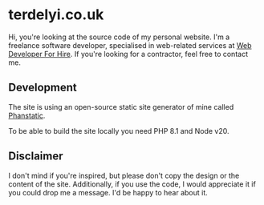 # terdelyi.co.uk

Hi, you're looking at the source code of my personal website. I'm a freelance software developer, specialised in
web-related services at [Web Developer For Hire](https://webdeveloperforhire.co.uk/). If you're looking for a
contractor,  feel free to contact me.

## Development

The site is using an open-source static site generator of mine called
[Phanstatic](https://github.com/terdelyi/phanstatic/).

To be able to build the site locally you need PHP 8.1 and Node v20.

## Disclaimer

I don't mind if you're inspired, but please don't copy the design or the content of the site. Additionally, if you use
the code, I would appreciate it if you could drop me a message. I'd be happy to hear about it.
